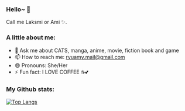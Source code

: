 ### Hello~ 👋

Call me Laksmi or Ami ✨.


### A little about me:
- 💬 Ask me about CATS, manga, anime, movie, fiction book and game
- 📫 How to reach me: ryuamy.mail@gmail.com
- 😄 Pronouns: She/Her
- ⚡ Fun fact: I LOVE COFFEE ☕💕


### My Github stats:
[![Top Langs](https://github-readme-stats.vercel.app/api/top-langs/?username=baihakitanjung&layout=compact&text_color=000&bg_color=fff)](https://github.com/anuraghazra/github-readme-stats)


<!--
**laksmisetiawati/laksmisetiawati** is a ✨ _special_ ✨ repository because its `README.md` (this file) appears on your GitHub profile.

Here are some ideas to get you started:

- 🔭 I’m currently working on ...
- 🌱 I’m currently learning ...
- 👯 I’m looking to collaborate on ...
- 🤔 I’m looking for help with ...
- 💬 Ask me about ...
- 📫 How to reach me: ...
- 😄 Pronouns: ...
- ⚡ Fun fact: ...
-->
